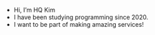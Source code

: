 - Hi, I’m HQ Kim
- I have been studying programming since 2020.
- I want to be part of making amazing services!
<!---
HQkim/HQkim is a ✨ special ✨ repository because its `README.md` (this file) appears on your GitHub profile.
You can click the Preview link to take a look at your changes.
--->
